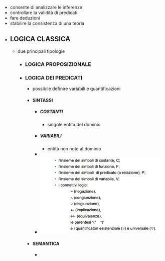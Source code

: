 - consente di analizzare le inferenze
- controllare la validità di predicati
- fare deduzioni
- stabilire la consistenza di una teoria
- ## LOGICA CLASSICA
	- due principali tipologie
		- ### LOGICA PROPOSIZIONALE
		- ### LOGICA DEI PREDICATI
			- possibile definire variabili e quantificazioni
			- #### SINTASSI
				- ##### COSTANTI
					- singole entità del dominio
				- ##### VARIABILI
					- entità non note al dominio
				-
				- ![image.png](../assets/image_1681377136450_0.png)
			- #### SEMANTICA
				-